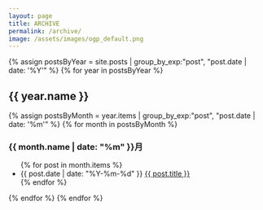 ```yaml
---
layout: page
title: ARCHIVE
permalink: /archive/
image: /assets/images/ogp_default.png
---
```


<div class="archive-page-container">
  {% assign postsByYear = site.posts | group_by_exp:"post", "post.date | date: '%Y'" %}
  {% for year in postsByYear %}
    <h2>{{ year.name }}</h2>
    {% assign postsByMonth = year.items | group_by_exp:"post", "post.date | date: '%m'" %}
    {% for month in postsByMonth %}
      <h3>{{ month.name | date: "%m" }}月</h3>
      <ul class="archive-page-list">
        {% for post in month.items %}
          <li>
            <span class="archive-page-date">{{ post.date | date: "%Y-%m-%d" }}</span>
            <a href="{{ post.url | relative_url }}">{{ post.title }}</a>
          </li>
        {% endfor %}
      </ul>
    {% endfor %}
  {% endfor %}
</div>
